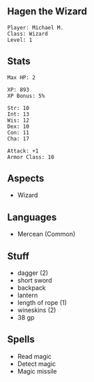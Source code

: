 ## Hagen the Wizard

    Player: Michael M.
    Class: Wizard
    Level: 1

## Stats

    Max HP: 2

    XP: 893
    XP Bonus: 5%

    Str: 10
    Int: 13
    Wis: 12
    Dex: 10
    Con: 11
    Cha: 17

    Attack: +1
    Armor Class: 10

## Aspects

* Wizard

## Languages

- Mercean (Common)

## Stuff

* dagger (2)
* short sword
* backpack
* lantern
* length of rope (1)
* wineskins (2)
* 38 gp

## Spells

* Read magic
* Detect magic
* Magic missile
